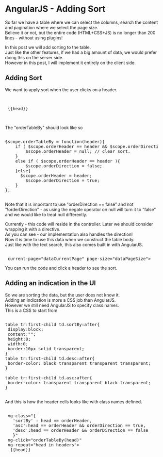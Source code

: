 <div class="mograblog" dir="ltr" style="text-align: left;" trbidi="on">

# AngularJS - Adding Sort

So far we have a table where we can select the columns, search the content and pagination where we select the page size.  
Believe it or not, but the entire code (HTML+CSS+JS) is no longer than 200 lines - without using plugins!

In this post we will add sorting to the table.  
Just like the other features, if we had a big amount of data, we would prefer doing this on the server side.  
However in this post, I will implement it entirely on the client side.  

## Adding Sort

We want to apply sort when the user clicks on a header.

<pre>  

 {{head}}  

  </pre>

The "orderTableBy" should look like so

<pre>  
$scope.orderTableBy = function(header){  
    if ( $scope.orderHeader == header && $scope.orderDirection == false){  
        $scope.orderHeader = null; // clear sort.  
    }  
    else if ( $scope.orderHeader == header ){  
        $scope.orderDirection = false;  
    }else{  
      $scope.orderHeader = header;  
        $scope.orderDirection = true;  
    }  
};     
  </pre>

Note that it is important to use "orderDirection == false" and not "!orderDirection" - as using the negate operator on null will turn it to "false" and we would like to treat null differently.  

Currently - this code will reside in the controller. Later we should consider wrapping it with a directive.  
As you can see - our implementation also handles the direction!  
Now it is time to use this data when we construct the table body.  
Just like with the text search, this also comes built in with AngularJS.  

<pre>  
 <paging data="tableData = ( data | orderBy:orderHeader:orderDirection | filter:searchText  )" <br="">current-page="dataCurrentPage" page-size="dataPageSize"></paging> </pre>

You can run the code and click a header to see the sort.

## Adding an indication in the UI

So we are sorting the data, but the user does not know it.  
Adding an indication is more a CSS job than AngularJS.  
However we still need AngularJS to specify class names.  
This is a CSS to start from

<pre>  
table tr:first-child td.sortBy:after{  
 display:block;  
 content:"";  
 height:0;  
 width:0;  
 border:10px solid transparent;  
}  
table tr:first-child td.desc:after{  
 border-color: black transparent transparent transparent;   
}  

table tr:first-child td.asc:after{  
 border-color: transparent transparent black transparent;   
}     
  </pre>

And this is how the header cells looks like with class names defined.

<pre>  
 ng-class="{  
   'sortBy' : head == orderHeader,  
   'asc':head == orderHeader && orderDirection == true,   
   'desc':head == orderHeader && orderDirection == false  
   }"  
 ng-click="orderTableBy(head)"   
 ng-repeat="head in headers">  
  {{head}}  

  </pre>

</div>